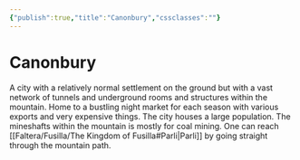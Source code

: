 ```yaml
---
{"publish":true,"title":"Canonbury","cssclasses":""}
---
```



# Canonbury

A city with a relatively normal settlement on the ground but with a vast network of tunnels and underground rooms and structures within the mountain. Home to a bustling night market for each season with various exports and very expensive things. The city houses a large population. The mineshafts within the mountain is mostly for coal mining. One can reach [[Faltera/Fusilla/The Kingdom of Fusilla#Parli\|Parli]] by going straight through the mountain path.
